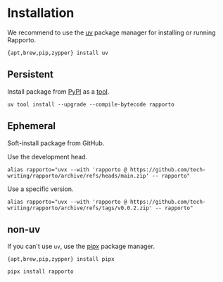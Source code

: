 # Installation

We recommend to use the [uv] package manager for installing or running Rapporto.
```shell
{apt,brew,pip,zypper} install uv
```

## Persistent

Install package from [PyPI] as a [tool].
```shell
uv tool install --upgrade --compile-bytecode rapporto
```

## Ephemeral

Soft-install package from GitHub.

Use the development head.
```shell
alias rapporto="uvx --with 'rapporto @ https://github.com/tech-writing/rapporto/archive/refs/heads/main.zip' -- rapporto"
```

Use a specific version.
```shell
alias rapporto="uvx --with 'rapporto @ https://github.com/tech-writing/rapporto/archive/refs/tags/v0.0.2.zip' -- rapporto"
```

## non-uv

If you can't use `uv`, use the [pipx] package manager.
```shell
{apt,brew,pip,zypper} install pipx
```
```shell
pipx install rapporto
```


[pipx]: https://pipx.pypa.io/
[PyPI]: https://en.wikipedia.org/wiki/Pypi
[tool]: https://docs.astral.sh/uv/guides/tools/
[uv]: https://docs.astral.sh/uv/
